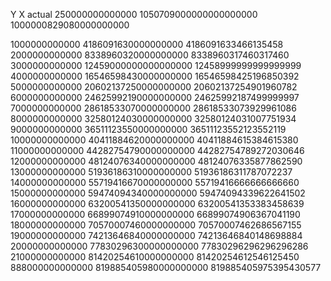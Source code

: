 Y                X                             actual
250000000000000	 1050709000000000000000
                 1000000829080000000000

                 
1000000000000	 4186091630000000000         4186091633466135458
2000000000000	 8338960320000000000         8338960317460317460
3000000000000	 12459000000000000000        12458999999999999999
4000000000000	 16546598430000000000        16546598425196850392
5000000000000	 20602137250000000000        20602137254901960782
6000000000000	 24625992190000000000        24625992187499999997
7000000000000	 28618533070000000000        28618533073929961086
8000000000000	 32580124030000000000        32580124031007751934
9000000000000	 36511123550000000000        36511123552123552119
10000000000000	 40411884620000000000        40411884615384615380
11000000000000	 44282754790000000000        44282754789272030646
12000000000000	 48124076340000000000        48124076335877862590
13000000000000	 51936186310000000000        51936186311787072237
14000000000000	 55719416670000000000        55719416666666666660
15000000000000	 59474094340000000000        59474094339622641502
16000000000000	 63200541350000000000        63200541353383458639
17000000000000	 66899074910000000000        66899074906367041190
18000000000000	 70570007460000000000        70570007462686567155
19000000000000	 74213646840000000000        74213646840148698884
20000000000000	 77830296300000000000        77830296296296296286
21000000000000	 81420254610000000000        81420254612546125450
888000000000000	 819885405980000000000       819885405975395430577

